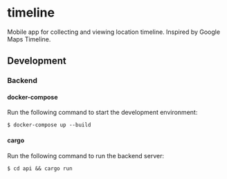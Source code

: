 # timeline

Mobile app for collecting and viewing location timeline. Inspired by Google Maps Timeline.


## Development

### Backend

#### docker-compose

Run the following command to start the development environment:
```shell
$ docker-compose up --build
```

#### cargo

Run the following command to run the backend server:
```shell
$ cd api && cargo run
```
